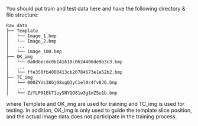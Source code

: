You should put train and test data here and have the following directory & file structure:

```
Raw_data
├── Template
│   └── Image_1.bmp
│   └── Image_2.bmp
│   ...
│   └── Image_100.bmp
├── OK_img
│   └── 0a0dbecdc0b141618c0624406de9b3c3.bmp
│   ...
│   └── ffe350fb4000413cb26784673e1e52b2.bmp
├── TC_img
│   └── 000ZYVs38Gj08xgQ3yC1el0r4fv8J6.bmp
│   ...
│   └── ZzYLP01EkT1uySNYQO81w3g1mZ5u1b.bmp
```

where Template and OK_img are used for training and TC_img is used for testing.
In addition, OK_img is only used to guide the template slice position, and the actual image data does not participate in the training process.